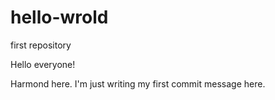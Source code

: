 # hello-wrold
first repository

Hello everyone!

Harmond here. I'm just writing my first commit message here.
